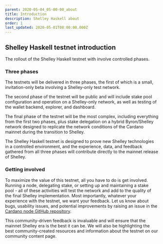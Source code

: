 ```yaml
---
parent: 2020-05-04_05-00-00_about
title: Introduction
description: Shelley Haskell about
order: 1
last_updated: 2020-05-01T08:00:00.000Z
---
```

## Shelley Haskell testnet introduction

The rollout of the Shelley Haskell testnet with involve controlled phases.

### Three phases
The testnets will be delivered in three phases, the first of which is a small, invitation-only beta involving a Shelley-only test network.

The second phase of the testnet will be public and will include stake pool configuration and operation on a Shelley-only network, as well as testing of the wallet backend, explorer, and dashboard.

The final phase of the testnet will be the most complex, including everything from the first two phases, plus stake delegation on a hybrid Byron/Shelley network designed to replicate the network conditions of the Cardano mainnet during the transition to Shelley.

The Shelley Haskell testnet is designed to prove new Shelley technologies in a controlled environment, and the experience, data, and feedback gathered from all three phases will contribute directly to the mainnet release of Shelley.

### Getting involved

To maximize the value of this testnet, all you have to do is get involved. Running a node, delegating stake, or setting up and maintaining a stake pool - all of these activities will test the network and add to the quality of the final Shelley implementation. Most importantly, whatever your experience with the testnet, we want your feedback. Let us know about bugs, usability issues, and potential improvements by raising an issue in the [Cardano node GitHub repository](https://github.com/input-output-hk/cardano-node). 

This community-driven feedback is invaluable and will ensure that the mainnet Shelley era is the best it can be. We will also be highlighting the best community-created resources and information about the testnet on our community content page.



